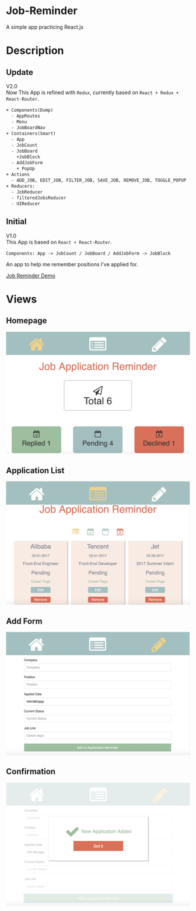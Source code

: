 # Job-Reminder
A simple app practicing React.js

# Description

## Update
V2.0    
Now This App is refined with ```Redux```, currently based on ```React + Redux + React-Router```.

```
+ Components(Dump)
  - AppRoutes
  - Menu
  - JobBoardNav
+ Containers(Smart)
  - App
  - JobCount
  - JobBoard
    +JobBlock
  - AddJobForm
    + PopUp
+ Actions
  - ADD_JOB, EDIT_JOB, FILTER_JOB, SAVE_JOB, REMOVE_JOB, TOGGLE_POPUP
+ Reducers:
  - JobReducer
  - filteredJobsReducer
  - UIReducer
```

## Initial
V1.0    
This App is based on ```React + React-Router```.<br />
```
Components: App -> JobCount / JobBoard / AddJobForm -> JobBlock
```
An app to help me remember positions I've applied for.<br />


[Job Reminder Demo](https://robbyvan.github.io/Job-Reminder/dist/#/)

# Views

## Homepage
![](./screenshots/homepage.jpeg)

## Application List
![](./screenshots/list.jpeg)

## Add Form
![](./screenshots/add.jpeg)

## Confirmation
![](./screenshots/confirm.jpeg)
